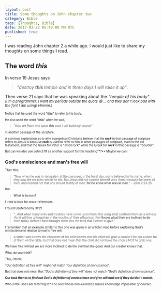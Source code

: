 ```yaml
---
layout: post
title: Some thoughts on John chapter two
category: Bible
tags: [Thoughts, Bible]
date: 2017-03-22 05:40:00 PM UTC
published: true
---
```


<!-- March 23, 2017 1:40:00 AM Philippine Time -->

I was reading John chapter 2 a while ago. I would just like to share my thoughts on some things I read.

## The word _**this**_

In verse 19 Jesus says 

> _"destroy **this** temple and in three days I will raise it up"_. 

Then verse 21 says that he was speaking about the _"temple of his body"_. <small>_(I'm a programmer. I want my periods outside the quote :smile: ... and they don't look bad with the font I am using! Hmmm.)_<small>

<!--more-->

Notice that he used the word "**_this_**" to refer to his body.

He also used the word "**_this_**" when he said, 

> _"thou art Peter and upon **this** rock I will build my church"_

in another passage of the scripture.

A common explanation as to why evangelical Christians believe that the **_rock_** in that passage of scripture refers to Jesus is because **_rock_** is used to refer to him in other passages of scripture, even in the old testament; and that the Greek for Peter is "_small rock_" while the Greek for **_rock_** in that passage is "_boulder_".

But can we also use John 2:19 as another support fot this teaching**?** Maybe we can!

## God's omniscience and man's free will

Then this:

>  "Now when he was in Jerusalem at the passover, in the feast day, many believed in his name, when they saw the miracles which he did. But Jesus did not commit himself unto them, because he knew all men, and needed not that any should testify of man: **for he knew what was in man**." - John 2:23-25

But

> **What is in man?**

I tried to look for cross-references.

I found Deuteronomy 31:21
> "...And when many evils and troubles have come upon them, this song shall confront them as a witness (for it will live unforgotten in the mouths of their offspring). For **I know what they are inclined to do** even today, before I have brought them into the land that I swore to give.”


I remember that an example similar to this one was given in an article I read before explaining God's omniscience in relation to man's free will:

> A father who knows the character of his child knows that his child will grab a cookie if he put a plate full of them on the table; but that does not mean that the child did not have the choice NOT to grab one.

We have free will but we are more inclined to do the evil than the good. And our creator knows that.

What do you think?

This, I think:

_"Our definition of free will"_ might not match _"our definition of omniscience"_.

But that does not mean that _"God's definition of free will"_ does not match _"God's definition of omniscience"_.

**_Our task then is to find out God's definition of omniscience and free will and see if they do/don't match._**

Who is the God I am referring to? The God whose non-existence makes knowledge impossible _of course_!







